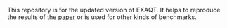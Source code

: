 This repository is for the updated version of EXAQT. It helps to reproduce the results of the [paper](https://arxiv.org/abs/2109.08935) or is used for other kinds of benchmarks.
